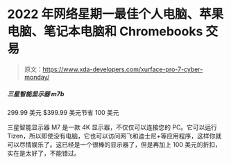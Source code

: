 # 2022 年网络星期一最佳个人电脑、苹果电脑、笔记本电脑和 Chromebooks 交易

> 原文：<https://www.xda-developers.com/xurface-pro-7-cyber-monday/>

##### 三星智能显示器 m7b

299.99 美元 $399.99 美元节省 100 美元

三星智能显示器 M7 是一款 4K 显示器，不仅仅可以连接您的 PC。它可以运行 Tizen，所以即使没有电脑，它也可以访问网飞和迪士尼+等应用程序，这样你就可以尽情娱乐了。这已经是一个很棒的显示器了，但是再加上 100 美元的折扣，实在是太好了，不能错过。